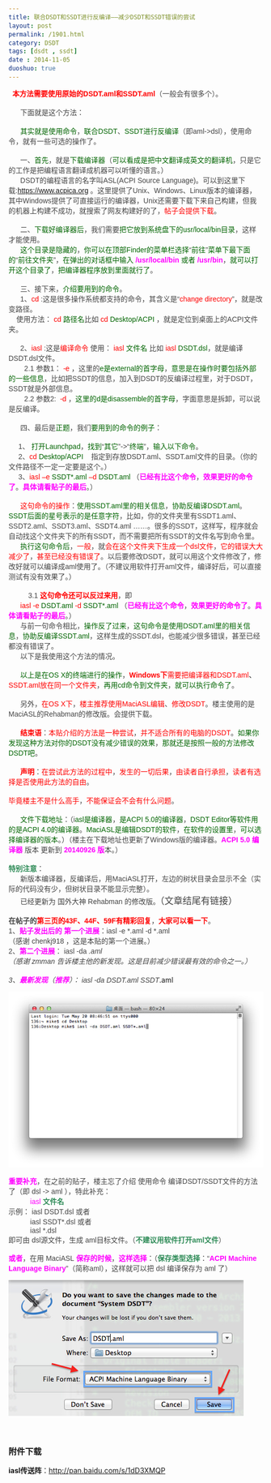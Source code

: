 ```yaml
---
title: 联合DSDT和SSDT进行反编译——减少DSDT和SSDT错误的尝试
layout: post
permalink: /1901.html
category: DSDT
tags: [dsdt , ssdt]
date : 2014-11-05
duoshuo: true
---
```

<span style="font-size: 14px;"><span style="word-wrap: break-word; color: #444444; font-family: tahoma, 'Hiragino Sans GB', 'Wenquanyi Micro Hei', 微软雅黑, Arial, Verdana, sans-serif;"> <span style="word-wrap: break-word; font-weight: bold;"> <span style="word-wrap: break-word; color: #ff0000;">本方法需要使用原始的DSDT.aml和SSDT.aml</span></span>（一般会有很多个）。<br style="word-wrap: break-word;" /><br style="word-wrap: break-word;" />      下面就是这个方法：<br style="word-wrap: break-word;" /><br style="word-wrap: break-word;" />      <span style="word-wrap: break-word; color: #006400;">其实就是使用命令</span>，<span style="word-wrap: break-word; color: #006400;">联合DSDT</span>、<span style="word-wrap: break-word; color: #006400;">SSDT进行反编译</span>（即aml->dsl），使用命令，就有一些可选的操作了。<br style="word-wrap: break-word;" /><br style="word-wrap: break-word;" />      一、<span style="word-wrap: break-word; color: #006400;">首先</span>，就是<span style="word-wrap: break-word; color: #006400;">下载编译器</span>（<span style="word-wrap: break-word; color: #006400;">可以看成是把中文翻译成英文的翻译机</span>，只是它的工作是把编程语言翻译成机器可以听懂的语言。）<br style="word-wrap: break-word;" />      DSDT的编程语言的名字叫ASL(ACPI Source Language)。可以到这里下载:<a style="word-wrap: break-word; color: #2265a9;" href="https://www.acpica.org/" target="_blank">https://www.acpica.org</a> 。这里提供了Unix、Windows、Linux版本的编译器，其中Windows提供了可直接运行的编译器，Unix还需要下载下来自己构建，但我的机器上构建不成功，就搜索了网友构建好的了，<span style="word-wrap: break-word; color: #ff0000;">帖子会提供下载</span>。<br style="word-wrap: break-word;" /><br style="word-wrap: break-word;" />      二、<span style="word-wrap: break-word; color: #006400;">下载好编译器后</span>，我们需要<span style="word-wrap: break-word; color: #006400;">把它放到系统盘下的usr/local/bin目录</span>，这样才能使用。<br style="word-wrap: break-word;" />      <span style="word-wrap: break-word; color: #006400;">这个目录是隐藏的</span>，<span style="word-wrap: break-word; color: #006400;">你可以在顶部Finder的菜单栏选择</span>“<span style="word-wrap: break-word; color: #006400;">前往</span>”<span style="word-wrap: break-word; color: #006400;">菜单下最下面的</span>“<span style="word-wrap: break-word; color: #006400;">前往文件夹</span>”，<span style="word-wrap: break-word; color: #006400;">在弹出的对话框中输入 </span><span style="word-wrap: break-word; color: #ff00ff;"><span style="word-wrap: break-word; font-weight: bold;">/usr/local/bin</span></span><span style="word-wrap: break-word; color: #006400;"> 或者 </span><span style="word-wrap: break-word; color: #ff00ff;"><span style="word-wrap: break-word; font-weight: bold;">/usr/bin</span></span>，<span style="word-wrap: break-word; color: #006400;">就可以打开这个目录了</span>，<span style="word-wrap: break-word; color: #006400;">把编译器程序放到里面就行了</span>。<br style="word-wrap: break-word;" /><br style="word-wrap: break-word;" />      三、接下来，<span style="word-wrap: break-word; color: #006400;">介绍要用到的命令</span>。<br style="word-wrap: break-word;" />      1、<span style="word-wrap: break-word; color: #ff0000;">cd</span> :这是很多操作系统都支持的命令，其含义是“<span style="word-wrap: break-word; color: #ff0000;">change directory</span>”，就是改变路径。<br style="word-wrap: break-word;" />    使用方法： <span style="word-wrap: break-word; color: #ff0000;">cd </span><span style="word-wrap: break-word; color: #006400;">路径名</span>比如 <span style="word-wrap: break-word; color: #ff0000;">cd</span> <span style="word-wrap: break-word; color: #006400;">Desktop/ACPI</span> ，就是定位到桌面上的ACPI文件夹。<br style="word-wrap: break-word;" /><br style="word-wrap: break-word;" />      2、<span style="word-wrap: break-word; color: #ff0000;">iasl</span> :这是<span style="word-wrap: break-word; color: #ff0000;">编译命令</span> 使用： <span style="word-wrap: break-word; color: #ff0000;">iasl</span> <span style="word-wrap: break-word; color: #006400;">文件名</span> 比如 <span style="word-wrap: break-word; color: #ff0000;">iasl</span> <span style="word-wrap: break-word; color: #006400;">DSDT.dsl</span>，就是编译DSDT.dsl文件。<br style="word-wrap: break-word;" />        2.1 参数1： <span style="word-wrap: break-word; color: #ff0000;">-e</span> ，这里的<span style="word-wrap: break-word; color: #006400;">e是external的首字母</span>，<span style="word-wrap: break-word; color: #006400;">意思是在操作时要包括外部的一些信息</span>，比如把SSDT的信息，加入到DSDT的反编译过程里，对于DSDT，SSDT就是外部信息。<br style="word-wrap: break-word;" />        2.2 参数2:  <span style="word-wrap: break-word; color: #ff0000;">-d</span> ，<span style="word-wrap: break-word; color: #006400;">这里的d是disassemble的首字母</span>，字面意思是拆卸，可以说是反编译。<br style="word-wrap: break-word;" /><br style="word-wrap: break-word;" />      四、最后是<span style="word-wrap: break-word; color: #006400;">正题</span>，我们<span style="word-wrap: break-word; color: #006400;">要用到的命令的例子</span>：<br style="word-wrap: break-word;" /><br style="word-wrap: break-word;" />     1、 <span style="word-wrap: break-word; color: #006400;">打开Launchpad</span>，<span style="word-wrap: break-word; color: #006400;">找到</span>“<span style="word-wrap: break-word; color: #006400;">其它</span>”->“<span style="word-wrap: break-word; color: #006400;">终端</span>”，<span style="word-wrap: break-word; color: #006400;">输入以下命令</span>。<br style="word-wrap: break-word;" />     2、<span style="word-wrap: break-word; color: #ff0000;">cd </span><span style="word-wrap: break-word; color: #006400;">Desktop/ACPI</span>    指定到存放DSDT.aml、SSDT.aml文件的目录。</span><span style="word-wrap: break-word; color: #444444; font-family: tahoma, 'Hiragino Sans GB', 'Wenquanyi Micro Hei', 微软雅黑, Arial, Verdana, sans-serif;">（你的文件路径不一定一定要是这个。）</span><span style="word-wrap: break-word; color: #444444; font-family: tahoma, 'Hiragino Sans GB', 'Wenquanyi Micro Hei', 微软雅黑, Arial, Verdana, sans-serif;"><br style="word-wrap: break-word;" />     3、<span style="word-wrap: break-word; color: #ff0000;">iasl</span> <span style="word-wrap: break-word; color: #ff0000;">–e</span> <span style="word-wrap: break-word; color: #006400;">SSDT*.aml</span> <span style="word-wrap: break-word; color: #ff0000;">–d</span> <span style="word-wrap: break-word; color: #006400;">DSDT.aml </span></span><span style="word-wrap: break-word; color: #444444; font-family: tahoma, 'Hiragino Sans GB', 'Wenquanyi Micro Hei', 微软雅黑, Arial, Verdana, sans-serif;">（<span style="word-wrap: break-word; font-weight: bold;"><span style="word-wrap: break-word; color: #ff00ff;">已经有比这个命令</span></span>，</span><span style="word-wrap: break-word; font-family: tahoma, 'Hiragino Sans GB', 'Wenquanyi Micro Hei', 微软雅黑, Arial, Verdana, sans-serif; color: #ff00ff;"><span style="word-wrap: break-word;"><span style="word-wrap: break-word; font-weight: bold;">效果更好的命令了</span></span></span><span style="word-wrap: break-word; color: #444444; font-family: tahoma, 'Hiragino Sans GB', 'Wenquanyi Micro Hei', 微软雅黑, Arial, Verdana, sans-serif;">。<span style="word-wrap: break-word; color: #ff00ff;"><span style="word-wrap: break-word; font-weight: bold;">具体</span></span></span><span style="word-wrap: break-word; font-family: tahoma, 'Hiragino Sans GB', 'Wenquanyi Micro Hei', 微软雅黑, Arial, Verdana, sans-serif; color: #ff00ff;"><span style="word-wrap: break-word;"><span style="word-wrap: break-word; font-weight: bold;">请看贴子的最后</span></span></span><span style="word-wrap: break-word; color: #444444; font-family: tahoma, 'Hiragino Sans GB', 'Wenquanyi Micro Hei', 微软雅黑, Arial, Verdana, sans-serif;">。）</span><span style="word-wrap: break-word; color: #444444; font-family: tahoma, 'Hiragino Sans GB', 'Wenquanyi Micro Hei', 微软雅黑, Arial, Verdana, sans-serif;"><br style="word-wrap: break-word;" /><br style="word-wrap: break-word;" />      <span style="word-wrap: break-word; color: #ff0000;">这句命令的操作</span>：<span style="word-wrap: break-word; color: #006400;">使用SSDT.aml里的相关信息</span>，<span style="word-wrap: break-word; color: #006400;">协助反编译DSDT.aml</span>。<span style="word-wrap: break-word; color: #006400;">SSDT后面的星号表示的是任意字符</span>，比如，你的文件夹里有SSDT1.aml、SSDT2.aml、SSDT3.aml、SSDT4.aml ……。很多的SSDT，这样写，程序就会自动找这个文件夹下的所有SSDT，而不需要把所有SSDT的文件名写到命令里。</span><span style="word-wrap: break-word; color: #444444; font-family: tahoma, 'Hiragino Sans GB', 'Wenquanyi Micro Hei', 微软雅黑, Arial, Verdana, sans-serif;"> <br style="word-wrap: break-word;" />      <span style="word-wrap: break-word; color: #006400;">执行这句命令后</span>，<span style="word-wrap: break-word; color: #ff0000;">一般</span>，就<span style="word-wrap: break-word; color: #ff0000;">会在这个文件夹下生成一个dsl文件</span>，<span style="word-wrap: break-word; color: #ff0000;">它的错误大大减少了</span>，<span style="word-wrap: break-word; color: #ff0000;">甚至已经没有错误了</span>。以后要修改DSDT，就可以用这个文件修改了，修改好就可以编译成aml使用了。（不建议用软件打开aml文件，编译好后，可以直接测试有没有效果了。）</span></span><br style="word-wrap: break-word; color: #444444; font-family: tahoma, 'Hiragino Sans GB', 'Wenquanyi Micro Hei', 微软雅黑, Arial, Verdana, sans-serif; font-size: 14px;" /><br style="word-wrap: break-word; color: #444444; font-family: tahoma, 'Hiragino Sans GB', 'Wenquanyi Micro Hei', 微软雅黑, Arial, Verdana, sans-serif; font-size: 14px;" /><span style="font-size: 14px;"><span style="word-wrap: break-word; color: #444444; font-family: tahoma, 'Hiragino Sans GB', 'Wenquanyi Micro Hei', 微软雅黑, Arial, Verdana, sans-serif;">          3.1 </span><span style="word-wrap: break-word; color: #444444; font-family: tahoma, 'Hiragino Sans GB', 'Wenquanyi Micro Hei', 微软雅黑, Arial, Verdana, sans-serif;"><span style="word-wrap: break-word; color: #ff0000;"><span style="word-wrap: break-word; font-weight: bold;">这句命令还可以反过来用</span></span></span><span style="word-wrap: break-word; color: #444444; font-family: tahoma, 'Hiragino Sans GB', 'Wenquanyi Micro Hei', 微软雅黑, Arial, Verdana, sans-serif;">，即</span></span><br style="word-wrap: break-word; color: #444444; font-family: tahoma, 'Hiragino Sans GB', 'Wenquanyi Micro Hei', 微软雅黑, Arial, Verdana, sans-serif; font-size: 14px;" /><span style="font-size: 14px;"><span style="word-wrap: break-word; color: #444444; font-family: tahoma, 'Hiragino Sans GB', 'Wenquanyi Micro Hei', 微软雅黑, Arial, Verdana, sans-serif;">      </span><span style="word-wrap: break-word; color: #444444; font-family: tahoma, 'Hiragino Sans GB', 'Wenquanyi Micro Hei', 微软雅黑, Arial, Verdana, sans-serif;"><span style="word-wrap: break-word; color: #ff0000;">iasl</span> <span style="word-wrap: break-word; color: #ff0000;">-e</span> <span style="word-wrap: break-word; color: #006400;">DSDT.aml </span><span style="word-wrap: break-word; color: #ff0000;">-d</span> <span style="word-wrap: break-word; color: #006400;">SSDT*.aml </span></span><span style="word-wrap: break-word; color: #444444; font-family: tahoma, 'Hiragino Sans GB', 'Wenquanyi Micro Hei', 微软雅黑, Arial, Verdana, sans-serif;">（<span style="word-wrap: break-word; color: #ff00ff;"><span style="word-wrap: break-word; font-weight: bold;">已经</span></span></span><span style="word-wrap: break-word; font-family: tahoma, 'Hiragino Sans GB', 'Wenquanyi Micro Hei', 微软雅黑, Arial, Verdana, sans-serif; color: #ff00ff;"><span style="word-wrap: break-word;"><span style="word-wrap: break-word; font-weight: bold;">有比这个命令</span></span></span><span style="word-wrap: break-word; color: #444444; font-family: tahoma, 'Hiragino Sans GB', 'Wenquanyi Micro Hei', 微软雅黑, Arial, Verdana, sans-serif;">，</span><span style="word-wrap: break-word; font-family: tahoma, 'Hiragino Sans GB', 'Wenquanyi Micro Hei', 微软雅黑, Arial, Verdana, sans-serif; color: #ff00ff;"><span style="word-wrap: break-word;"><span style="word-wrap: break-word; font-weight: bold;">效果更好的命令了</span></span></span><span style="word-wrap: break-word; color: #444444; font-family: tahoma, 'Hiragino Sans GB', 'Wenquanyi Micro Hei', 微软雅黑, Arial, Verdana, sans-serif;">。<span style="word-wrap: break-word; color: #ff00ff;"><span style="word-wrap: break-word; font-weight: bold;">具体</span></span></span><span style="word-wrap: break-word; font-family: tahoma, 'Hiragino Sans GB', 'Wenquanyi Micro Hei', 微软雅黑, Arial, Verdana, sans-serif; color: #ff00ff;"><span style="word-wrap: break-word;"><span style="word-wrap: break-word; font-weight: bold;">请看贴子的最后</span></span></span><span style="word-wrap: break-word; color: #444444; font-family: tahoma, 'Hiragino Sans GB', 'Wenquanyi Micro Hei', 微软雅黑, Arial, Verdana, sans-serif;">。）</span></span><br style="word-wrap: break-word; color: #444444; font-family: tahoma, 'Hiragino Sans GB', 'Wenquanyi Micro Hei', 微软雅黑, Arial, Verdana, sans-serif; font-size: 14px;" /><span style="word-wrap: break-word; color: #444444; font-family: tahoma, 'Hiragino Sans GB', 'Wenquanyi Micro Hei', 微软雅黑, Arial, Verdana, sans-serif; font-size: 14px;">      与前一句命令相比，<span style="word-wrap: break-word; color: #006400;">操作反了过来</span>，<span style="word-wrap: break-word; color: #006400;">这句命令是使用DSDT.aml里的相关信息</span>，<span style="word-wrap: break-word; color: #006400;">协助反编译SSDT.aml</span>，这样生成的SSDT.dsl，也能减少很多错误，甚至已经都没有错误了。</span><br style="word-wrap: break-word; color: #444444; font-family: tahoma, 'Hiragino Sans GB', 'Wenquanyi Micro Hei', 微软雅黑, Arial, Verdana, sans-serif; font-size: 14px;" /><span style="font-size: 14px;"><span style="word-wrap: break-word; color: #444444; font-family: tahoma, 'Hiragino Sans GB', 'Wenquanyi Micro Hei', 微软雅黑, Arial, Verdana, sans-serif;">      以下是我使用这个方法的情况。<br style="word-wrap: break-word;" /><br style="word-wrap: break-word;" />     <span style="word-wrap: break-word; color: #006400;"> 以上是在OS X的终端进行的操作</span>，<span style="word-wrap: break-word; color: #ff0000;"><span style="word-wrap: break-word; font-weight: bold;">Windows下</span>需要把编译器和</span></span><span style="word-wrap: break-word; color: #444444; font-family: tahoma, 'Hiragino Sans GB', 'Wenquanyi Micro Hei', 微软雅黑, Arial, Verdana, sans-serif;"><span style="word-wrap: break-word; color: #ff0000;">DSDT.aml</span></span><span style="word-wrap: break-word; font-family: tahoma, 'Hiragino Sans GB', 'Wenquanyi Micro Hei', 微软雅黑, Arial, Verdana, sans-serif;"><span style="word-wrap: break-word;">、</span></span><span style="word-wrap: break-word; color: #444444; font-family: tahoma, 'Hiragino Sans GB', 'Wenquanyi Micro Hei', 微软雅黑, Arial, Verdana, sans-serif;"><span style="word-wrap: break-word; color: #ff0000;">SSDT.aml放在同一个文件夹</span>，</span><span style="word-wrap: break-word; font-family: tahoma, 'Hiragino Sans GB', 'Wenquanyi Micro Hei', 微软雅黑, Arial, Verdana, sans-serif; color: #006400;"><span style="word-wrap: break-word;">再用cd命令到文件夹</span></span><span style="word-wrap: break-word; color: #444444; font-family: tahoma, 'Hiragino Sans GB', 'Wenquanyi Micro Hei', 微软雅黑, Arial, Verdana, sans-serif;">，</span><span style="word-wrap: break-word; font-family: tahoma, 'Hiragino Sans GB', 'Wenquanyi Micro Hei', 微软雅黑, Arial, Verdana, sans-serif; color: #006400;"><span style="word-wrap: break-word;">就可以执行命令了</span></span><span style="word-wrap: break-word; color: #444444; font-family: tahoma, 'Hiragino Sans GB', 'Wenquanyi Micro Hei', 微软雅黑, Arial, Verdana, sans-serif;">。</span></span><br style="word-wrap: break-word; color: #444444; font-family: tahoma, 'Hiragino Sans GB', 'Wenquanyi Micro Hei', 微软雅黑, Arial, Verdana, sans-serif; font-size: 14px;" /><br style="word-wrap: break-word; color: #444444; font-family: tahoma, 'Hiragino Sans GB', 'Wenquanyi Micro Hei', 微软雅黑, Arial, Verdana, sans-serif; font-size: 14px;" /><span style="font-size: 14px;"><span style="word-wrap: break-word; color: #444444; font-family: tahoma, 'Hiragino Sans GB', 'Wenquanyi Micro Hei', 微软雅黑, Arial, Verdana, sans-serif;">      另外，</span><span style="word-wrap: break-word; font-family: tahoma, 'Hiragino Sans GB', 'Wenquanyi Micro Hei', 微软雅黑, Arial, Verdana, sans-serif; color: #ff0000;"><span style="word-wrap: break-word;">在OS X下</span></span><span style="word-wrap: break-word; color: #444444; font-family: tahoma, 'Hiragino Sans GB', 'Wenquanyi Micro Hei', 微软雅黑, Arial, Verdana, sans-serif;">，</span><span style="word-wrap: break-word; font-family: tahoma, 'Hiragino Sans GB', 'Wenquanyi Micro Hei', 微软雅黑, Arial, Verdana, sans-serif; color: #ff0000;"><span style="word-wrap: break-word;">楼主推荐使用MaciASL编辑</span></span><span style="word-wrap: break-word; color: #444444; font-family: tahoma, 'Hiragino Sans GB', 'Wenquanyi Micro Hei', 微软雅黑, Arial, Verdana, sans-serif;">、</span><span style="word-wrap: break-word; font-family: tahoma, 'Hiragino Sans GB', 'Wenquanyi Micro Hei', 微软雅黑, Arial, Verdana, sans-serif; color: #ff0000;"><span style="word-wrap: break-word;">修改DSDT</span></span><span style="word-wrap: break-word; color: #444444; font-family: tahoma, 'Hiragino Sans GB', 'Wenquanyi Micro Hei', 微软雅黑, Arial, Verdana, sans-serif;">。楼主使用的是MaciASL的Rehabman的修改版。会提供下载。</span></span><br style="word-wrap: break-word; color: #444444; font-family: tahoma, 'Hiragino Sans GB', 'Wenquanyi Micro Hei', 微软雅黑, Arial, Verdana, sans-serif; font-size: 14px;" /><br style="word-wrap: break-word; color: #444444; font-family: tahoma, 'Hiragino Sans GB', 'Wenquanyi Micro Hei', 微软雅黑, Arial, Verdana, sans-serif; font-size: 14px;" /><span style="font-size: 14px;"><span style="word-wrap: break-word; color: #444444; font-family: tahoma, 'Hiragino Sans GB', 'Wenquanyi Micro Hei', 微软雅黑, Arial, Verdana, sans-serif;">      </span><span style="word-wrap: break-word; font-family: tahoma, 'Hiragino Sans GB', 'Wenquanyi Micro Hei', 微软雅黑, Arial, Verdana, sans-serif; color: #ff0000;"><span style="word-wrap: break-word;"><span style="word-wrap: break-word; font-weight: bold;">结束语</span></span></span><span style="word-wrap: break-word; color: #444444; font-family: tahoma, 'Hiragino Sans GB', 'Wenquanyi Micro Hei', 微软雅黑, Arial, Verdana, sans-serif;">：</span><span style="word-wrap: break-word; font-family: tahoma, 'Hiragino Sans GB', 'Wenquanyi Micro Hei', 微软雅黑, Arial, Verdana, sans-serif; color: #ff0000;"><span style="word-wrap: break-word;">本贴介绍的方法是一种尝试</span></span><span style="word-wrap: break-word; color: #444444; font-family: tahoma, 'Hiragino Sans GB', 'Wenquanyi Micro Hei', 微软雅黑, Arial, Verdana, sans-serif;">，</span><span style="word-wrap: break-word; font-family: tahoma, 'Hiragino Sans GB', 'Wenquanyi Micro Hei', 微软雅黑, Arial, Verdana, sans-serif; color: #ff0000;"><span style="word-wrap: break-word;">并不适合所有的电脑的DSDT</span></span><span style="word-wrap: break-word; color: #444444; font-family: tahoma, 'Hiragino Sans GB', 'Wenquanyi Micro Hei', 微软雅黑, Arial, Verdana, sans-serif;">。</span><span style="word-wrap: break-word; font-family: tahoma, 'Hiragino Sans GB', 'Wenquanyi Micro Hei', 微软雅黑, Arial, Verdana, sans-serif; color: #006400;"><span style="word-wrap: break-word;">如果你发现这种方法对你的DSDT没有减少错误的效果</span></span><span style="word-wrap: break-word; color: #444444; font-family: tahoma, 'Hiragino Sans GB', 'Wenquanyi Micro Hei', 微软雅黑, Arial, Verdana, sans-serif;">，</span><span style="word-wrap: break-word; font-family: tahoma, 'Hiragino Sans GB', 'Wenquanyi Micro Hei', 微软雅黑, Arial, Verdana, sans-serif; color: #006400;"><span style="word-wrap: break-word;">那就还是按照一般的方法修改DSDT吧</span></span><span style="word-wrap: break-word; color: #444444; font-family: tahoma, 'Hiragino Sans GB', 'Wenquanyi Micro Hei', 微软雅黑, Arial, Verdana, sans-serif;">。</span></span><br style="word-wrap: break-word; color: #444444; font-family: tahoma, 'Hiragino Sans GB', 'Wenquanyi Micro Hei', 微软雅黑, Arial, Verdana, sans-serif; font-size: 14px;" /><br style="word-wrap: break-word; color: #444444; font-family: tahoma, 'Hiragino Sans GB', 'Wenquanyi Micro Hei', 微软雅黑, Arial, Verdana, sans-serif; font-size: 14px;" /><span style="font-size: 14px;"><span style="word-wrap: break-word; color: #444444; font-family: tahoma, 'Hiragino Sans GB', 'Wenquanyi Micro Hei', 微软雅黑, Arial, Verdana, sans-serif;">     </span><span style="word-wrap: break-word; font-weight: bold; color: #444444; font-family: tahoma, 'Hiragino Sans GB', 'Wenquanyi Micro Hei', 微软雅黑, Arial, Verdana, sans-serif;"> <span style="word-wrap: break-word; color: #ff0000;">声明</span></span><span style="word-wrap: break-word; color: #444444; font-family: tahoma, 'Hiragino Sans GB', 'Wenquanyi Micro Hei', 微软雅黑, Arial, Verdana, sans-serif;">：</span><span style="word-wrap: break-word; font-family: tahoma, 'Hiragino Sans GB', 'Wenquanyi Micro Hei', 微软雅黑, Arial, Verdana, sans-serif; color: #ff0000;"><span style="word-wrap: break-word;">在尝试此方法的过程中</span></span><span style="word-wrap: break-word; color: #444444; font-family: tahoma, 'Hiragino Sans GB', 'Wenquanyi Micro Hei', 微软雅黑, Arial, Verdana, sans-serif;">，</span><span style="word-wrap: break-word; font-family: tahoma, 'Hiragino Sans GB', 'Wenquanyi Micro Hei', 微软雅黑, Arial, Verdana, sans-serif; color: #ff0000;"><span style="word-wrap: break-word;">发生的一切后果</span></span><span style="word-wrap: break-word; color: #444444; font-family: tahoma, 'Hiragino Sans GB', 'Wenquanyi Micro Hei', 微软雅黑, Arial, Verdana, sans-serif;">，</span><span style="word-wrap: break-word; font-family: tahoma, 'Hiragino Sans GB', 'Wenquanyi Micro Hei', 微软雅黑, Arial, Verdana, sans-serif; color: #ff0000;"><span style="word-wrap: break-word;">由读者自行承担</span></span><span style="word-wrap: break-word; color: #444444; font-family: tahoma, 'Hiragino Sans GB', 'Wenquanyi Micro Hei', 微软雅黑, Arial, Verdana, sans-serif;">，</span><span style="word-wrap: break-word; font-family: tahoma, 'Hiragino Sans GB', 'Wenquanyi Micro Hei', 微软雅黑, Arial, Verdana, sans-serif; color: #ff0000;"><span style="word-wrap: break-word;">读者有选择是否使用此方法的自由</span></span><span style="word-wrap: break-word; color: #444444; font-family: tahoma, 'Hiragino Sans GB', 'Wenquanyi Micro Hei', 微软雅黑, Arial, Verdana, sans-serif;">。</span></span><br style="word-wrap: break-word; color: #444444; font-family: tahoma, 'Hiragino Sans GB', 'Wenquanyi Micro Hei', 微软雅黑, Arial, Verdana, sans-serif; font-size: 14px;" /><br style="word-wrap: break-word; color: #444444; font-family: tahoma, 'Hiragino Sans GB', 'Wenquanyi Micro Hei', 微软雅黑, Arial, Verdana, sans-serif; font-size: 14px;" /><span style="font-size: 14px;"><span style="word-wrap: break-word; font-family: tahoma, 'Hiragino Sans GB', 'Wenquanyi Micro Hei', 微软雅黑, Arial, Verdana, sans-serif; color: #ff0000;"><span style="word-wrap: break-word;">毕竟楼主不是什么高手</span></span><span style="word-wrap: break-word; color: #444444; font-family: tahoma, 'Hiragino Sans GB', 'Wenquanyi Micro Hei', 微软雅黑, Arial, Verdana, sans-serif;">，</span><span style="word-wrap: break-word; font-family: tahoma, 'Hiragino Sans GB', 'Wenquanyi Micro Hei', 微软雅黑, Arial, Verdana, sans-serif; color: #ff0000;"><span style="word-wrap: break-word;">不能保证会不会有什么问题</span></span><span style="word-wrap: break-word; color: #444444; font-family: tahoma, 'Hiragino Sans GB', 'Wenquanyi Micro Hei', 微软雅黑, Arial, Verdana, sans-serif;">。</span></span><br style="word-wrap: break-word; color: #444444; font-family: tahoma, 'Hiragino Sans GB', 'Wenquanyi Micro Hei', 微软雅黑, Arial, Verdana, sans-serif; font-size: 14px;" /><br style="word-wrap: break-word; color: #444444; font-family: tahoma, 'Hiragino Sans GB', 'Wenquanyi Micro Hei', 微软雅黑, Arial, Verdana, sans-serif; font-size: 14px;" /><span style="font-size: 14px;"><span style="word-wrap: break-word; color: #444444; font-family: tahoma, 'Hiragino Sans GB', 'Wenquanyi Micro Hei', 微软雅黑, Arial, Verdana, sans-serif;">      </span><span style="word-wrap: break-word; font-family: tahoma, 'Hiragino Sans GB', 'Wenquanyi Micro Hei', 微软雅黑, Arial, Verdana, sans-serif; color: #006400;"><span style="word-wrap: break-word;">文件下载地址</span></span><span style="word-wrap: break-word; color: #444444; font-family: tahoma, 'Hiragino Sans GB', 'Wenquanyi Micro Hei', 微软雅黑, Arial, Verdana, sans-serif;">：（i</span><span style="word-wrap: break-word; font-family: tahoma, 'Hiragino Sans GB', 'Wenquanyi Micro Hei', 微软雅黑, Arial, Verdana, sans-serif; color: #006400;"><span style="word-wrap: break-word;">asl</span></span><span style="word-wrap: break-word; font-family: tahoma, 'Hiragino Sans GB', 'Wenquanyi Micro Hei', 微软雅黑, Arial, Verdana, sans-serif; color: #006400;"><span style="word-wrap: break-word;">是编译器</span></span><span style="word-wrap: break-word; color: #444444; font-family: tahoma, 'Hiragino Sans GB', 'Wenquanyi Micro Hei', 微软雅黑, Arial, Verdana, sans-serif;">，</span><span style="word-wrap: break-word; font-family: tahoma, 'Hiragino Sans GB', 'Wenquanyi Micro Hei', 微软雅黑, Arial, Verdana, sans-serif; color: #006400;"><span style="word-wrap: break-word;">是ACPI 5.0的编译器</span></span><span style="word-wrap: break-word; color: #444444; font-family: tahoma, 'Hiragino Sans GB', 'Wenquanyi Micro Hei', 微软雅黑, Arial, Verdana, sans-serif;">，</span><span style="word-wrap: break-word; font-family: tahoma, 'Hiragino Sans GB', 'Wenquanyi Micro Hei', 微软雅黑, Arial, Verdana, sans-serif; color: #006400;"><span style="word-wrap: break-word;">DSDT Editor等软件用的是ACPI 4.0的编译器</span></span><span style="word-wrap: break-word; color: #444444; font-family: tahoma, 'Hiragino Sans GB', 'Wenquanyi Micro Hei', 微软雅黑, Arial, Verdana, sans-serif;">。</span><span style="word-wrap: break-word; font-family: tahoma, 'Hiragino Sans GB', 'Wenquanyi Micro Hei', 微软雅黑, Arial, Verdana, sans-serif; color: #006400;"><span style="word-wrap: break-word;">MaciASL是编辑DSDT的软件</span></span><span style="word-wrap: break-word; color: #444444; font-family: tahoma, 'Hiragino Sans GB', 'Wenquanyi Micro Hei', 微软雅黑, Arial, Verdana, sans-serif;">，</span><span style="word-wrap: break-word; font-family: tahoma, 'Hiragino Sans GB', 'Wenquanyi Micro Hei', 微软雅黑, Arial, Verdana, sans-serif; color: #006400;"><span style="word-wrap: break-word;">在软件的设置里</span></span><span style="word-wrap: break-word; color: #444444; font-family: tahoma, 'Hiragino Sans GB', 'Wenquanyi Micro Hei', 微软雅黑, Arial, Verdana, sans-serif;">，</span><span style="word-wrap: break-word; font-family: tahoma, 'Hiragino Sans GB', 'Wenquanyi Micro Hei', 微软雅黑, Arial, Verdana, sans-serif; color: #006400;"><span style="word-wrap: break-word;">可以选择编译器的版本</span></span><span style="word-wrap: break-word; color: #444444; font-family: tahoma, 'Hiragino Sans GB', 'Wenquanyi Micro Hei', 微软雅黑, Arial, Verdana, sans-serif;">。）（楼主在下载地址也更新了Windows版的编译器。</span><span style="word-wrap: break-word; font-family: tahoma, 'Hiragino Sans GB', 'Wenquanyi Micro Hei', 微软雅黑, Arial, Verdana, sans-serif; color: #ff00ff;"><span style="word-wrap: break-word;"><span style="word-wrap: break-word;"><span style="word-wrap: break-word; font-weight: bold;">ACPI 5.0 编译器</span></span></span></span><span style="word-wrap: break-word; color: #444444; font-family: tahoma, 'Hiragino Sans GB', 'Wenquanyi Micro Hei', 微软雅黑, Arial, Verdana, sans-serif;"><span style="word-wrap: break-word;"> 版本 更新到 </span></span><span style="word-wrap: break-word; font-family: tahoma, 'Hiragino Sans GB', 'Wenquanyi Micro Hei', 微软雅黑, Arial, Verdana, sans-serif; color: #ff00ff;"><span style="word-wrap: break-word;"><span style="word-wrap: break-word; font-weight: bold;"><span style="word-wrap: break-word;">20140926</span><span style="word-wrap: break-word;"> 版</span></span></span></span><span style="word-wrap: break-word; color: #444444; font-family: tahoma, 'Hiragino Sans GB', 'Wenquanyi Micro Hei', 微软雅黑, Arial, Verdana, sans-serif;"><span style="word-wrap: break-word;">本。</span></span><span style="word-wrap: break-word; color: #444444; font-family: tahoma, 'Hiragino Sans GB', 'Wenquanyi Micro Hei', 微软雅黑, Arial, Verdana, sans-serif;">）<br style="word-wrap: break-word;" /></span></span><br style="word-wrap: break-word; color: #444444; font-family: tahoma, 'Hiragino Sans GB', 'Wenquanyi Micro Hei', 微软雅黑, Arial, Verdana, sans-serif; font-size: 14px;" /><span style="font-size: 14px;"><span style="word-wrap: break-word; color: #444444; font-family: tahoma, 'Hiragino Sans GB', 'Wenquanyi Micro Hei', 微软雅黑, Arial, Verdana, sans-serif;"><span style="word-wrap: break-word; color: #2e8b57;"><span style="word-wrap: break-word; font-weight: bold;">特别注意</span></span></span><span style="word-wrap: break-word; color: #444444; font-family: tahoma, 'Hiragino Sans GB', 'Wenquanyi Micro Hei', 微软雅黑, Arial, Verdana, sans-serif;">：</span></span><br style="word-wrap: break-word; color: #444444; font-family: tahoma, 'Hiragino Sans GB', 'Wenquanyi Micro Hei', 微软雅黑, Arial, Verdana, sans-serif; font-size: 14px;" /><span style="word-wrap: break-word; color: #444444; font-family: tahoma, 'Hiragino Sans GB', 'Wenquanyi Micro Hei', 微软雅黑, Arial, Verdana, sans-serif; font-size: 14px;">      新版本编译器，反编译后，用MaciASL打开，左边的树状目录会显示不全（实际的代码没有少，但树状目录不能显示完整）。</span><br style="word-wrap: break-word; color: #444444; font-family: tahoma, 'Hiragino Sans GB', 'Wenquanyi Micro Hei', 微软雅黑, Arial, Verdana, sans-serif; font-size: 14px;" /><span style="font-size: 14px;"><span style="word-wrap: break-word; color: #444444; font-family: tahoma, 'Hiragino Sans GB', 'Wenquanyi Micro Hei', 微软雅黑, Arial, Verdana, sans-serif;">      已经更新为 国外大神 Rehabman 的修改版。</span><span style="word-wrap: break-word; color: #444444; font-family: tahoma, 'Hiragino Sans GB', 'Wenquanyi Micro Hei', 微软雅黑, Arial, Verdana, sans-serif;"><span style="font-size: large;">（文章结尾有链接）</span></span><span style="word-wrap: break-word; color: #444444; font-family: tahoma, 'Hiragino Sans GB', 'Wenquanyi Micro Hei', 微软雅黑, Arial, Verdana, sans-serif;"><br style="word-wrap: break-word;" /></span></span><br style="word-wrap: break-word; color: #444444; font-family: tahoma, 'Hiragino Sans GB', 'Wenquanyi Micro Hei', 微软雅黑, Arial, Verdana, sans-serif; font-size: 14px;" /><span style="font-size: 14px;"><span style="word-wrap: break-word; color: #444444; font-family: tahoma, 'Hiragino Sans GB', 'Wenquanyi Micro Hei', 微软雅黑, Arial, Verdana, sans-serif;"><span style="word-wrap: break-word; font-weight: bold;">在帖子的<span style="word-wrap: break-word; color: #ff0000;">第三页的43F、44F、59F有精彩回复</span></span>，<span style="word-wrap: break-word; color: #ff0000;"><span style="word-wrap: break-word; font-weight: bold;">大家可以看一下</span></span>。</span><span style="word-wrap: break-word; color: #444444; font-family: tahoma, 'Hiragino Sans GB', 'Wenquanyi Micro Hei', 微软雅黑, Arial, Verdana, sans-serif;"><br style="word-wrap: break-word;" /></span><span style="word-wrap: break-word; color: #444444; font-family: tahoma, 'Hiragino Sans GB', 'Wenquanyi Micro Hei', 微软雅黑, Arial, Verdana, sans-serif;">1、</span><span style="word-wrap: break-word; font-family: tahoma, 'Hiragino Sans GB', 'Wenquanyi Micro Hei', 微软雅黑, Arial, Verdana, sans-serif; color: #ff00ff;"><span style="word-wrap: break-word;"><span style="word-wrap: break-word; font-weight: bold;">贴子发出后的 第一个进展</span></span></span><span style="word-wrap: break-word; color: #444444; font-family: tahoma, 'Hiragino Sans GB', 'Wenquanyi Micro Hei', 微软雅黑, Arial, Verdana, sans-serif;">：iasl -e *.aml -d *.aml</span></span><br style="word-wrap: break-word; color: #444444; font-family: tahoma, 'Hiragino Sans GB', 'Wenquanyi Micro Hei', 微软雅黑, Arial, Verdana, sans-serif; font-size: 14px;" /><span style="font-size: 14px;"><span style="word-wrap: break-word; color: #444444; font-family: tahoma, 'Hiragino Sans GB', 'Wenquanyi Micro Hei', 微软雅黑, Arial, Verdana, sans-serif;">（感谢 chenkj918 ，这是本贴的第一个进展。）</span><span style="word-wrap: break-word; color: #444444; font-family: tahoma, 'Hiragino Sans GB', 'Wenquanyi Micro Hei', 微软雅黑, Arial, Verdana, sans-serif;"><br style="word-wrap: break-word;" />2、<span style="word-wrap: break-word; color: #ff00ff;"><span style="word-wrap: break-word; font-weight: bold;">第二个进展</span></span>： iasl -da *.aml<br style="word-wrap: break-word;" />（感谢 zmman 告诉楼主他的新发现。这是目前减少错误最有效的命令之一。）</span><span style="word-wrap: break-word; color: #444444; font-family: tahoma, 'Hiragino Sans GB', 'Wenquanyi Micro Hei', 微软雅黑, Arial, Verdana, sans-serif;"><br style="word-wrap: break-word;" /></span></span><br style="word-wrap: break-word; color: #444444; font-family: tahoma, 'Hiragino Sans GB', 'Wenquanyi Micro Hei', 微软雅黑, Arial, Verdana, sans-serif; font-size: 14px;" /><span style="font-size: 14px;"><span style="word-wrap: break-word; color: #444444; font-family: tahoma, 'Hiragino Sans GB', 'Wenquanyi Micro Hei', 微软雅黑, Arial, Verdana, sans-serif;">3、<span style="word-wrap: break-word; color: #ff00ff;"><span style="word-wrap: break-word; font-weight: bold;">最新发现</span></span>（<span style="word-wrap: break-word; color: #ff00ff;"><span style="word-wrap: break-word; font-weight: bold;">推荐</span></span>）： iasl -da DSDT.aml SSDT*.aml</span></span>

![联合DSDT和SSDT进行反编译——减少DSDT和SSDT错误的尝试][1]

<p style="word-wrap: break-word; margin: 0px; padding: 0px; color: #444444; font-family: tahoma, 'Hiragino Sans GB', 'Wenquanyi Micro Hei', 微软雅黑, Arial, Verdana, sans-serif; font-size: 14px;" align="left">
  <span style="font-size: 14px;"><span style="word-wrap: break-word;"><span style="word-wrap: break-word;"><span style="word-wrap: break-word; color: #ff00ff;"><span style="word-wrap: break-word; font-weight: bold;">重要补充</span></span></span></span>，<span style="word-wrap: break-word;">在之前的贴子，楼主忘了介绍 使用命令 编译DSDT/SSDT文件的方法了（即 dsl -> aml ），特此补充：<br style="word-wrap: break-word;" />           <span style="word-wrap: break-word; color: #ff00ff;"><span style="word-wrap: break-word;">iasl</span></span> <span style="word-wrap: break-word; color: #2e8b57;"><span style="word-wrap: break-word;"><span style="word-wrap: break-word; font-weight: bold;">文件名</span></span></span><br style="word-wrap: break-word;" />示例： iasl DSDT.dsl 或者<br style="word-wrap: break-word;" />           iasl SSDT*.dsl 或者<br style="word-wrap: break-word;" />           iasl *.dsl<br style="word-wrap: break-word;" />即可由 dsl源文件，生成 aml目标文件。（<span style="word-wrap: break-word; color: #2e8b57;"><span style="word-wrap: break-word;"><span style="word-wrap: break-word; font-weight: bold;">不建议用软件打开aml文件</span></span></span>）</span></span><br style="word-wrap: break-word;" /><br style="word-wrap: break-word;" /><span style="font-size: 14px;"><span style="word-wrap: break-word;"><span style="word-wrap: break-word;"><span style="word-wrap: break-word; color: #ff00ff;"><span style="word-wrap: break-word; font-weight: bold;">或者</span></span></span></span>，<span style="word-wrap: break-word;">在用 MaciASL <span style="word-wrap: break-word; color: #ff00ff;"><span style="word-wrap: break-word;"><span style="word-wrap: break-word; font-weight: bold;">保存的时候</span></span></span>，<span style="word-wrap: break-word; color: #ff00ff;"><span style="word-wrap: break-word;"><span style="word-wrap: break-word; font-weight: bold;">这样选择</span></span></span>：（<span style="word-wrap: break-word; color: #2e8b57;"><span style="word-wrap: break-word; font-weight: bold;">保存类型选择</span></span>：“<span style="word-wrap: break-word; color: #ff00ff;"><span style="word-wrap: break-word; font-weight: bold;">ACPI Machine Language Binary</span></span>”（简称aml），这样就可以把 dsl 编译保存为 aml 了）</span></span>
</p>

![](/wp-content/uploads/sinapicv2-backup/1901-ww3-large-005V4vEUjw1enuivw2kmuj30cx07gmyg.jpg)

<p style="word-wrap: break-word; margin: 0px; padding: 0px; color: #444444; font-family: tahoma, 'Hiragino Sans GB', 'Wenquanyi Micro Hei', 微软雅黑, Arial, Verdana, sans-serif; font-size: 14px;" align="center">
  <p>
    &nbsp;
  </p>

### 附件下载
**iasl传送阵**：http://pan.baidu.com/s/1dD3XMQP

  

 [1]: /wp-content/uploads/sinapicv2-backup/1901-ww3-large-005V4vEUjw1enuivub565j30jf0dcgmh.jpg

